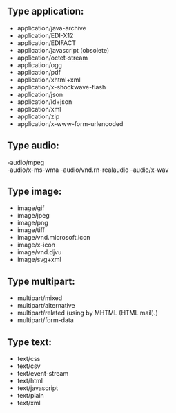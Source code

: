 ## Type application:
- application/java-archive
 - application/EDI-X12   
 - application/EDIFACT   
 - application/javascript (obsolete) 
 - application/octet-stream   
 - application/ogg   
 - application/pdf  
 - application/xhtml+xml   
 - application/x-shockwave-flash    
 - application/json  
 - application/ld+json  
 - application/xml   
 - application/zip  
 - application/x-www-form-urlencoded

 ## Type audio:
 -audio/mpeg   
 -audio/x-ms-wma
 -audio/vnd.rn-realaudio
 -audio/x-wav 

 ## Type image:
 - image/gif   
 - image/jpeg   
 - image/png   
 - image/tiff    
 - image/vnd.microsoft.icon    
 - image/x-icon   
 - image/vnd.djvu   
 - image/svg+xml

 ## Type multipart:

 - multipart/mixed    
 - multipart/alternative   
 - multipart/related (using by MHTML (HTML mail).)  
 - multipart/form-data

##  Type text:
- text/css    
- text/csv
- text/event-stream    
- text/html    
- text/javascript   
- text/plain    
- text/xml